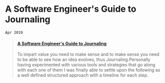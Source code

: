 <!-- markdownlint-disable no-inline-html -->

# A Software Engineer's Guide to Journaling

`Apr 2019`

<blockquote class="embedly-card"><h4><a href="https://medium.com/@aayushuppal/a-software-engineers-guide-to-journaling-f2364162d96d">A Software Engineer's Guide to Journaling</a></h4><p>To impart value you need to make sense and to make sense you need to be able to see how an idea evolves, thus Journaling.Personally having experimented with various tools and strategies that go along with each one of them I was finally able to settle upon the following as a well defined structured approach with a timeline for each step.</p></blockquote>
<script async src="//cdn.embedly.com/widgets/platform.js" charset="UTF-8"></script>
